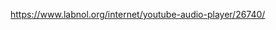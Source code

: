 https://www.labnol.org/internet/youtube-audio-player/26740/

<div data-video="VIDEO_ID"
         data-autoplay="0"
         data-loop="1"
         id="youtube-audio">
  </div>
  <script src="https://www.youtube.com/iframe_api"></script>
  <script src="/js/player.js"></script>